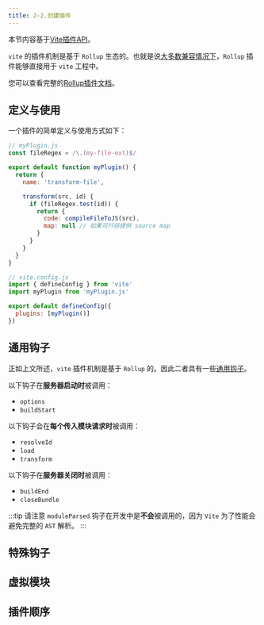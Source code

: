 ```yaml
---
title: 2-2.创建插件
---
```


本节内容基于[Vite插件API](https://vitejs.cn/vite3-cn/guide/api-plugin.html)。

`vite` 的插件机制是基于 `Rollup` 生态的。也就是说[大多数兼容情况下](https://vitejs.cn/vite3-cn/guide/api-plugin.html#rollup-plugin-compatibility)，`Rollup` 插件能够直接用于 `vite` 工程中。

您可以查看完整的[Rollup插件文档](https://cn.rollupjs.org/plugin-development/)。

## 定义与使用

一个插件的简单定义与使用方式如下：

```js
// myPlugin.js
const fileRegex = /\.(my-file-ext)$/

export default function myPlugin() {
  return {
    name: 'transform-file',

    transform(src, id) {
      if (fileRegex.test(id)) {
        return {
          code: compileFileToJS(src),
          map: null // 如果可行将提供 source map
        }
      }
    }
  }
}
```

```js
// vite.config.js
import { defineConfig } from 'vite'
import myPlugin from 'myPlugin.js'

export default defineConfig({
  plugins: [myPlugin()]
})
```

## 通用钩子

正如上文所述，`vite` 插件机制是基于 `Rollup` 的。因此二者具有一些[通用钩子](https://vitejs.cn/vite3-cn/guide/api-plugin.html#universal-hooks)。

以下钩子在**服务器启动时**被调用：

- `options`
- `buildStart`

以下钩子会在**每个传入模块请求时**被调用：

- `resolveId`
- `load`
- `transform`

以下钩子在**服务器关闭时**被调用：

- `buildEnd`
- `closeBundle`

:::tip
请注意 `moduleParsed` 钩子在开发中是**不会**被调用的，因为 `Vite` 为了性能会避免完整的 `AST` 解析。
:::

## 特殊钩子

## 虚拟模块

## 插件顺序
